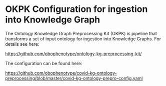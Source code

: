 # OKPK Configuration for ingestion into Knowledge Graph


The Ontology Knowledge Graph Preprocessing Kit (OKPK) is pipeline that transforms a set of input ontology for ingestion into Knowledge Graphs. For details see here:

https://github.com/obophenotype/ontology-kg-preprocessing-kit/

The configuration can be found here:

https://github.com/obophenotype/covid-kg-ontology-preprocessing/blob/master/covid-kg-ontology-prepro-config.yaml

